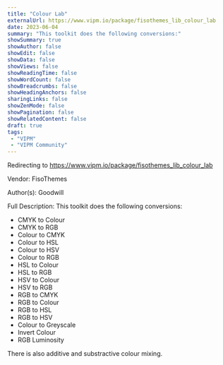 ```yaml
---
title: "Colour Lab"
externalUrl: https://www.vipm.io/package/fisothemes_lib_colour_lab
date: 2023-06-04
summary: "This toolkit does the following conversions:"
showSummary: true
showAuthor: false
showEdit: false
showData: false
showViews: false
showReadingTime: false
showWordCount: false
showBreadcrumbs: false
showHeadingAnchors: false
sharingLinks: false
showZenMode: false
showPagination: false
showRelatedContent: false
draft: true
tags:
 - "VIPM"
 - "VIPM Community"
---
```


Redirecting to https://www.vipm.io/package/fisothemes_lib_colour_lab

Vendor: FisoThemes

Author(s): Goodwill
 
Full Description:
This toolkit does the following conversions:

- CMYK to Colour
- CMYK to RGB
- Colour to CMYK
- Colour to HSL
- Colour to HSV
- Colour to RGB
- HSL to Colour
- HSL to RGB
- HSV to Colour
- HSV to RGB
- RGB to CMYK
- RGB to Colour
- RGB to HSL
- RGB to HSV
- Colour to Greyscale
- Invert Colour
- RGB Luminosity

There is also additive and substractive colour mixing.